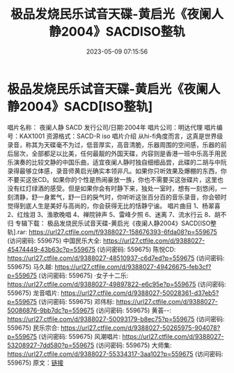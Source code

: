 ﻿---
title: 极品发烧民乐试音天碟-黄启光《夜阑人静2004》SACDISO整轨
date: 2023-05-09 07:15:56
categories: 古典音乐、新世纪、纯音雅乐
tags: 纯音雅乐
---
# 极品发烧民乐试音天碟-黄启光《夜阑人静2004》SACD[ISO整轨]

唱片名称： 夜阑人静 SACD
发行公司/日期:2004年
唱片公司：明达代理
唱片编号：KAX1001
资源格式：SACD-R iso
唱片介绍
从hi-fi角度而言，这真是世界级录音，称其为天碟毫不为过，低音厚实，高音清脆，乐器周围的空间感，乐器的前后层次，全部都足以比美，任何最靓的外国天碟，内容则是香港一班中乐高手用民乐演奏的比较文静的中国乐曲，适宜夜阑人静时独自细细品尝，此碟的二胡与中阮录得最够立体感，录音师黄启光确实本领非凡。如果你只听效果及爆棚的东西，你不要买这张CD。如果你的个性是热闹豪放一族，你也不需要买这张碟片，这里也没有红灯绿酒的感受。但是如果你会有时静下来，独处一室时，想有一刻悠闲，一刻清静，舒一身累气，舒一日的戾气时，你听听这张百分百的音乐录音，你会顿时觉得到底人生是美好与高尚的，你会获得无比的恬静宁谧。
唱片曲目
1、杨翠喜
2、红烛泪
3、渔歌晚唱
4、禅院钟声
5、雷峰夕照
6、迷离
7、流水行云
8、胡不归
专辑下载：
极品发烧民乐试音天碟-黄启光《夜阑人静2004》SACD[ISO整轨].rar: https://url27.ctfile.com/f/9388027-158676393-6fda08?p=559675
(访问密码: 559675)
中国民乐大全: https://url27.ctfile.com/d/9388027-45474449-43b63c?p=559675
(访问密码: 559675)
陈悦CD: https://url27.ctfile.com/d/9388027-48510937-c6d7ed?p=559675
(访问密码: 559675)
马久越: https://url27.ctfile.com/d/9388027-49426675-feb3cf?p=559675
(访问密码: 559675)
·女子十二乐: https://url27.ctfile.com/d/9388027-49897822-e6c95e?p=559675
(访问密码: 559675)
龙音唱片: https://url27.ctfile.com/d/9388027-50028361-d37eb5?p=559675
(访问密码: 559675)
邓伟标: https://url27.ctfile.com/d/9388027-50086876-9bb7dc?p=559675
(访问密码: 559675)
黄荟--: https://url27.ctfile.com/d/9388027-50093179-b8ec75?p=559675
(访问密码: 559675)
民乐宗合: https://url27.ctfile.com/d/9388027-50265975-904078?p=559675
(访问密码: 559675)
风潮唱片: https://url27.ctfile.com/d/9388027-53208927-7dd580?p=559675
(访问密码: 559675)
大师集: https://url27.ctfile.com/d/9388027-55334317-3aa102?p=559675
(访问密码: 559675)
原文：[链接](https://blog.sina.com.cn/s/blog_1647c7e76010311sr.html)